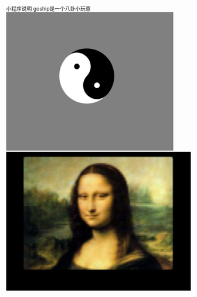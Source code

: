 小程序说明
	goship是一个八卦小玩意
	![image](https://github.com/luofanrain/gadget/blob/master/img/gossip.png)
	![image](https://github.com/luofanrain/gadget/blob/master/img/Monalisa.png)
